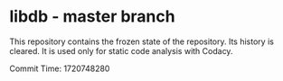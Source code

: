 # libdb - master branch

This repository contains the frozen state of the repository.
Its history is cleared. It is used only for static code
analysis with Codacy.

Commit Time: 1720748280